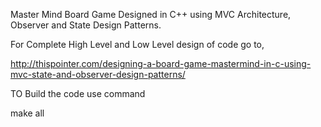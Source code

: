 
Master Mind Board Game Designed in C++ using MVC Architecture, Observer and State Design Patterns.

For Complete High Level and Low Level design of code go to,

http://thispointer.com/designing-a-board-game-mastermind-in-c-using-mvc-state-and-observer-design-patterns/

TO Build the code use command

make all


